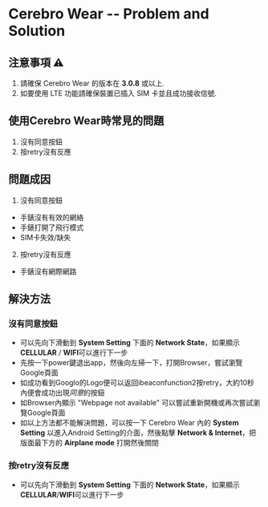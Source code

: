 # Cerebro Wear -- Problem and Solution

## 注意事項 ⚠️
1. 請確保 Cerebro Wear 的版本在 **3.0.8** 或以上.
2. 如要使用 LTE 功能請確保裝置已插入 SIM 卡並且成功接收信號.


## 使用Cerebro Wear時常見的問題
1. 沒有同意按鈕
2. 按retry沒有反應


## 問題成因
1. 沒有同意按鈕
- 手錶沒有有效的網絡
- 手錶打開了飛行模式
- SIM卡失效/缺失
  
2. 按retry沒有反應
- 手錶沒有網際網路


## 解決方法
### 沒有同意按鈕
  - 可以先向下滑動到 **System Setting** 下面的 **Network State**，如果顯示**CELLULAR** / **WIFI**可以進行下一步
  - 先按一下power鍵退出app，然後向左掃一下，打開Browser，嘗試瀏覽Google頁面
  - 如成功看到Googlo的Logo便可以返回ibeaconfunction2按retry，大約10秒內便會成功出現*同意*的按鈕
  - 如Browser內顯示 "Webpage not available" 可以嘗試重新開機或再次嘗試瀏覽Google頁面
  - 如以上方法都不能解決問題，可以按一下 Cerebro Wear 內的 **System Setting** 以進入Android Setting的介面，然後點擊 **Network & Internet**，把版面最下方的 **Airplane mode** 打開然後關閉


### 按retry沒有反應
  - 可以先向下滑動到 **System Setting** 下面的 **Network State**，如果顯示**CELLULAR**/**WIFI**可以進行下一步

